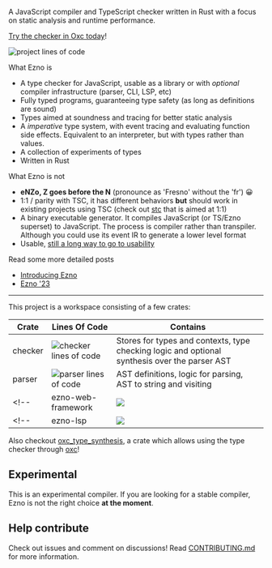 A JavaScript compiler and TypeScript checker written in Rust with a focus on static analysis and runtime performance.

[Try the checker in Oxc today](https://gist.github.com/kaleidawave/5dcb9ec03deef1161ebf0c9d6e4b88d8)!

![project lines of code](https://projects.kaleidawave.workers.dev/project/ezno/badge)

What Ezno is
- A type checker for JavaScript, usable as a library or with *optional* compiler infrastructure (parser, CLI, LSP, etc)
- Fully typed programs, guaranteeing type safety (as long as definitions are sound)
- Types aimed at soundness and tracing for better static analysis
- A *imperative* type system, with event tracing and evaluating function side effects. Equivalent to an interpreter, but with types rather than values.
- A collection of experiments of types
- Written in Rust

What Ezno is not
- **eNZo, Z goes before the N** (pronounce as 'Fresno' without the 'fr') 😀
- 1:1 / parity with TSC, it has different behaviors **but** should work in existing projects using TSC (check out [stc](https://github.com/dudykr/stc) that is aimed at 1:1)
- A binary executable generator. It compiles JavaScript (or TS/Ezno superset) to JavaScript. The process is compiler rather than transpiler. Although you could use its event IR to generate a lower level format
- Usable, [still a long way to go to usability](https://github.com/kaleidawave/ezno/milestone/1)

Read some more detailed posts
- [Introducing Ezno](https://kaleidawave.github.io/posts/introducing-ezno/)
- [Ezno '23](https://kaleidawave.github.io/posts/ezno-23/)

---

This project is a workspace consisting of a few crates:

| Crate | Lines Of Code | Contains |
|---|---|---|
| checker | ![checker lines of code](https://projects.kaleidawave.workers.dev/project/ezno-checker/badge) | Stores for types and contexts, type checking logic and optional synthesis over the parser AST |
| parser | ![parser lines of code](https://projects.kaleidawave.workers.dev/project/ezno-parser/badge) | AST definitions, logic for parsing, AST to string and visiting |
<!-- | ezno-web-framework | ![](https://projects.kaleidawave.workers.dev/project/framework/badge) | Visitors and code generation for JSX and reactive expression transformations. | -->
<!-- | ezno-lsp | ![](https://projects.kaleidawave.workers.dev/project/framework/badge) | Visitors and code generation for JSX and reactive expression transformations. | -->

Also checkout [oxc_type_synthesis](https://github.com/web-infra-dev/oxc/tree/main/crates/oxc_type_synthesis), a crate which allows using the type checker through [oxc](https://github.com/web-infra-dev/oxc/tree/main)!

## Experimental

This is an experimental compiler. If you are looking for a stable compiler, Ezno is not the right choice **at the moment**.

## Help contribute

Check out issues and comment on discussions! Read [CONTRIBUTING.md](https://github.com/kaleidawave/ezno/blob/main/CONTRIBUTING.md) for more information.
